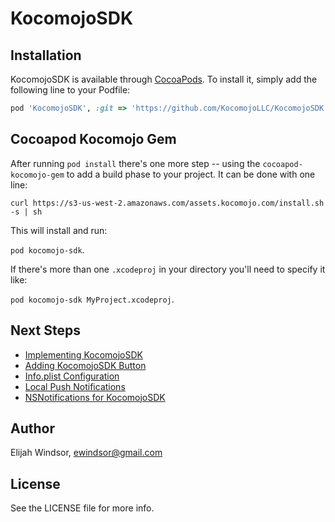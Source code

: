 # KocomojoSDK

## Installation

KocomojoSDK is available through [CocoaPods](http://cocoapods.org). To install
it, simply add the following line to your Podfile:

```ruby
pod 'KocomojoSDK', :git => 'https://github.com/KocomojoLLC/KocomojoSDK'
```

## Cocoapod Kocomojo Gem

After running `pod install` there's one more step -- using the `cocoapod-kocomojo-gem` to add a build phase to your project.  It can be done with one line: 

`curl https://s3-us-west-2.amazonaws.com/assets.kocomojo.com/install.sh -s | sh`

This will install and run:

`pod kocomojo-sdk`.  

If there's more than one `.xcodeproj` in your directory you'll need to specify it like: 

`pod kocomojo-sdk MyProject.xcodeproj`.


## Next Steps

- [Implementing KocomojoSDK](https://github.com/KocomojoLLC/KocomojoSDK/wiki/1.-Implementing-KocomojoSDK)
- [Adding KocomojoSDK Button](https://github.com/KocomojoLLC/KocomojoSDK/wiki/2.-Adding-KocomojoSDKButton)
- [Info.plist Configuration](https://github.com/KocomojoLLC/KocomojoSDK/wiki/3.-Info.plist-Configuration)
- [Local Push Notifications](https://github.com/KocomojoLLC/KocomojoSDK/wiki/4.-Local-Push-Notifications)
- [NSNotifications for KocomojoSDK](https://github.com/KocomojoLLC/KocomojoSDK/wiki/5.-NSNotifications-for-KocomojoSDK)

## Author

Elijah Windsor, ewindsor@gmail.com

## License

See the LICENSE file for more info.
